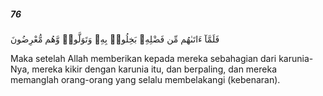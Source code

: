 ##### 76

<span class="ayah">فَلَمَّآ ءَاتَىٰهُم مِّن فَضْلِهِۦ بَخِلُوا۟ بِهِۦ وَتَوَلَّوا۟ وَّهُم مُّعْرِضُونَ</span>

<span class="ayah_translation">Maka setelah Allah memberikan kepada mereka sebahagian dari karunia-Nya, mereka kikir dengan karunia itu, dan berpaling, dan mereka memanglah orang-orang yang selalu membelakangi (kebenaran).</span>
